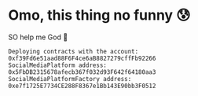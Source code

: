 # Omo, this thing no funny 😰

SO help me God 🙏

```shell
Deploying contracts with the account: 0xf39Fd6e51aad88F6F4ce6aB8827279cffFb92266
SocialMediaPlatform address: 0x5FbDB2315678afecb367f032d93F642f64180aa3
SocialMediaPlatformFactory address: 0xe7f1725E7734CE288F8367e1Bb143E90bb3F0512
```

